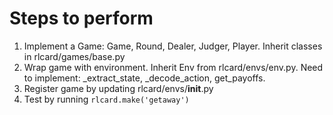# Steps to perform

1. Implement a Game: Game, Round, Dealer, Judger, Player. Inherit classes in rlcard/games/base.py
2. Wrap game with environment. Inherit Env from rlcard/envs/env.py. Need to implement: _extract_state, _decode_action, get_payoffs.
3. Register game by updating rlcard/envs/__init__.py
4. Test by running ```rlcard.make('getaway')```
